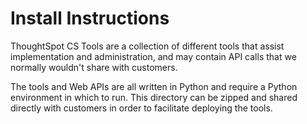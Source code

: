 # Install Instructions

ThoughtSpot CS Tools are a collection of different tools that assist implementation and
administration, and may contain API calls that we normally wouldn't share with
customers.

The tools and Web APIs are all written in Python and require a Python environment in
which to run. This directory can be zipped and shared directly with customers in order
to facilitate deploying the tools.



[dist]: ../../dist/
